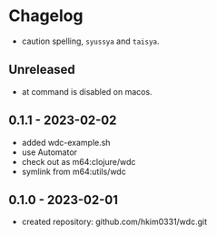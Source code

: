 # Chagelog

- caution spelling, `syussya` and `taisya`.

## Unreleased
- at command is disabled on macos.

## 0.1.1 - 2023-02-02
- added wdc-example.sh
- use Automator
- check out as m64:clojure/wdc
- symlink from m64:utils/wdc


## 0.1.0 - 2023-02-01
- created repository: github.com/hkim0331/wdc.git
